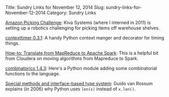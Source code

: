 Title: Sundry Links for November 12, 2014
Slug: sundry-links-for-November-12-2014
Category: Sundry Links

[Amazon Picking Challenge](http://amazonpickingchallenge.org/): Kiva Systems (where I interned in 2011) is setting up a robotics challenging for picking items off warehouse shelves.

[contexttimer 0.3.1](https://pypi.python.org/pypi/contexttimer/0.3.1): A handy Python context manger and decorator for timing things.

[How-to: Translate from MapReduce to Apache Spark](http://blog.cloudera.com/blog/2014/09/how-to-translate-from-mapreduce-to-apache-spark/): This is a helpful bit from Cloudera on moving algorithms from Mapreduce to Spark.

[combinatorics 1.4.3](https://pypi.python.org/pypi/combinatorics/1.4.3): Here's a Python module adding some combinatorial functions to the language.

[Special methods and interface-based type system](https://mail.python.org/pipermail/python-3000/2006-November/004643.html): Guido van Rossum explains (in 2006) why Python uses `len(x)` instead of `x.len()`.